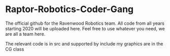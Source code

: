 # Raptor-Robotics-Coder-Gang
The official github for the Ravenwood Robotics team. All code from all years starting 2020 will be uploaded here. Feel free to use whatever you need, we are all a team here.

The relevant code is in src and supported by include
my graphics are in the CG class
